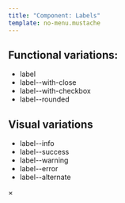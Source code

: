 ```yaml
---
title: "Component: Labels"
template: no-menu.mustache
---
```


## Functional variations:

* label
* label--with-close
* label--with-checkbox
* label--rounded

## Visual variations

* label--info
* label--success
* label--warning
* label--error
* label--alternate


<span class="label label--with-close"><span data-text=""></span><a class="label__close">×</a></span>